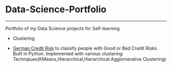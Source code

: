 # Data-Science-Portfolio

-----------------------------------------------------------------------------------------------
Portfolio of my Data Science projects for Self-learning

* Clustering

* [German Credit Risk](https://github.com/parthgandhi487/Data-Science-Portfolio/tree/master/German%20Credit%20Risk) to classify people with Good or Bad Credit Risks. Built in  Python. Implemented with various clustering               Technqiues(KMeans,Hierarchical,Hierarchical Agglomerative Clustering)
